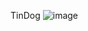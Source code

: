 TinDog
![image](https://user-images.githubusercontent.com/87708446/181711016-d34d3ae7-2ce6-48f6-b8a2-c12d87d62964.png)

